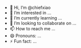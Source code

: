 - 👋 Hi, I’m @chiefxiao
- 👀 I’m interested in ...
- 🌱 I’m currently learning ...
- 💞️ I’m looking to collaborate on ...
- 📫 How to reach me ...
- 😄 Pronouns: ...
- ⚡ Fun fact: ...

<!---
chiefxiao/chiefxiao is a ✨ special ✨ repository because its `README.md` (this file) appears on your GitHub profile.
You can click the Preview link to take a look at your changes.
--->
